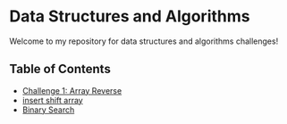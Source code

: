 # Data Structures and Algorithms

Welcome to my repository for data structures and algorithms challenges!

## Table of Contents

- [Challenge 1: Array Reverse](./CodeChallenge01/Readme.md)
- [insert shift array](./CodeChallenge02/Readme.md)
- [Binary Search](./CodeChallenge03/Readme.md)



